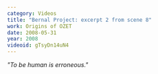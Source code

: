 ```yaml
---
category: Videos
title: "Bernal Project: excerpt 2 from scene 8"
work: Origins of OZET
date: 2008-05-31
year: 2008
videoid: gTsyDn14uN4
---
```


<em>&quot;To be human is erroneous.&quot;</em>
